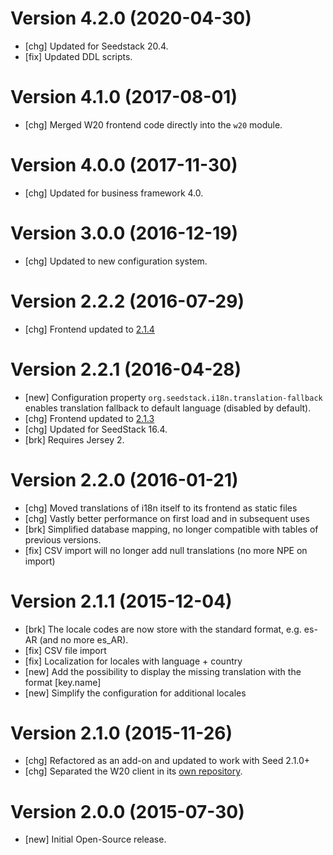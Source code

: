 # Version 4.2.0 (2020-04-30)

* [chg] Updated for Seedstack 20.4.
* [fix] Updated DDL scripts. 

# Version 4.1.0 (2017-08-01)

* [chg] Merged W20 frontend code directly into the `w20` module. 

# Version 4.0.0 (2017-11-30)

* [chg] Updated for business framework 4.0.

# Version 3.0.0 (2016-12-19)

* [chg] Updated to new configuration system.

# Version 2.2.2 (2016-07-29)

* [chg] Frontend updated to [2.1.4](https://github.com/seedstack/w20-i18n-addon/releases/tag/v2.1.4)

# Version 2.2.1 (2016-04-28)

* [new] Configuration property `org.seedstack.i18n.translation-fallback` enables translation fallback to default language (disabled by default).
* [chg] Frontend updated to [2.1.3](https://github.com/seedstack/w20-i18n-addon/releases/tag/v2.1.3)
* [chg] Updated for SeedStack 16.4.
* [brk] Requires Jersey 2.

# Version 2.2.0 (2016-01-21)

* [chg] Moved translations of i18n itself to its frontend as static files
* [chg] Vastly better performance on first load and in subsequent uses
* [brk] Simplified database mapping, no longer compatible with tables of previous versions.
* [fix] CSV import will no longer add null translations (no more NPE on import)

# Version 2.1.1 (2015-12-04)

* [brk] The locale codes are now store with the standard format, e.g. es-AR (and no more es_AR).
* [fix] CSV file import
* [fix] Localization for locales with language + country
* [new] Add the possibility to display the missing translation with the format [key.name]
* [new] Simplify the configuration for additional locales

# Version 2.1.0 (2015-11-26)

* [chg] Refactored as an add-on and updated to work with Seed 2.1.0+
* [chg] Separated the W20 client in its [own repository](https://github.com/seedstack/w20-i18n-addon).

# Version 2.0.0 (2015-07-30)

* [new] Initial Open-Source release.
